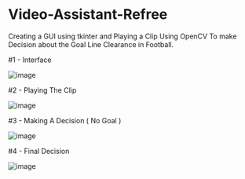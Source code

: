 # Video-Assistant-Refree
Creating a GUI using tkinter and Playing a Clip Using OpenCV To make Decision about the Goal Line Clearance in Football.

#1 - Interface 

![image](https://user-images.githubusercontent.com/85392154/129193375-e72e728a-f589-4eb6-a1b1-43ae9efc6042.png)

#2 - Playing The Clip

![image](https://user-images.githubusercontent.com/85392154/129193559-e9f63237-b78e-44f3-a409-e762e6fa1ee4.png)

#3 - Making A Decision ( No Goal )

![image](https://user-images.githubusercontent.com/85392154/129193703-0817d853-44ac-4103-891b-f17812043b87.png)

#4 - Final Decision

![image](https://user-images.githubusercontent.com/85392154/129193774-6850c6de-6c51-4bdc-b53d-5e481a764dcc.png)

